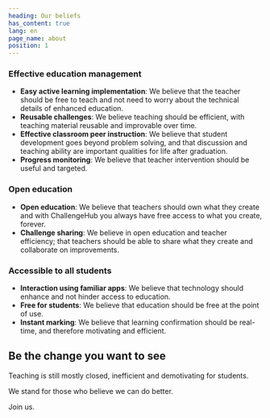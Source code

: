 ```yaml
---
heading: Our beliefs
has_content: true
lang: en
page_name: about
position: 1
---
```

### Effective education management

- __Easy active learning implementation__: We believe that the teacher should be free to teach and not need to worry about the technical details of enhanced education.
- __Reusable challenges__: We believe teaching should be efficient, with teaching material reusable and improvable over time.
- __Effective classroom peer instruction__: We believe that student development goes beyond problem solving, and that discussion and teaching ability are important qualities for life after graduation.
- __Progress monitoring__: We believe that teacher intervention should be useful and targeted.

### Open education

- __Open education__: We believe that teachers should own what they create and with ChallengeHub you always have free access to what you create, forever.
- __Challenge sharing__: We believe in open education and teacher efficiency; that teachers should be able to share what they create and collaborate on improvements.

### Accessible to all students

- __Interaction using familiar apps__: We believe that technology should enhance and not hinder access to education.
- __Free for students__: We believe that education should be free at the point of use.
- __Instant marking__: We believe that learning confirmation should be real-time, and therefore motivating and efficient.

## Be the change you want to see

Teaching is still mostly closed, inefficient and demotivating for students.

We stand for those who believe we can do better.

Join us.

